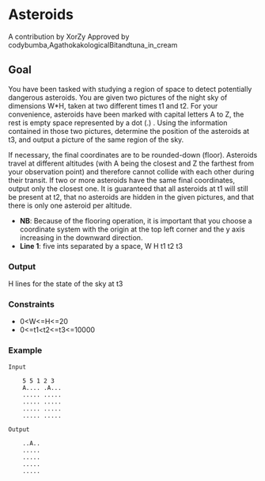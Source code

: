# Asteroids
A contribution by XorZy
 Approved by codybumba,AgathokakologicalBitandtuna_in_cream

## Goal
You have been tasked with studying a region of space to detect potentially dangerous asteroids.
You are given two pictures of the night sky of dimensions W*H, taken at two different times t1 and t2.
For your convenience, asteroids have been marked with capital letters A to Z, the rest is empty space represented by a dot (.) .
Using the information contained in those two pictures, determine the position of the asteroids at t3, and output a picture of the same region of the sky.

If necessary, the final coordinates are to be rounded-down (floor).
Asteroids travel at different altitudes (with A being the closest and Z the farthest from your observation point) and therefore cannot collide with each other during their transit.
If two or more asteroids have the same final coordinates, output only the closest one.
It is guaranteed that all asteroids at t1 will still be present at t2, that no asteroids are hidden in the given pictures, and that there is only one asteroid per altitude.

* **NB**: Because of the flooring operation, it is important that you choose a coordinate system with the origin at the top left corner and the y axis increasing in the downward direction.
* **Line 1**: five ints separated by a space, W H t1 t2 t3

### Output
H lines for the state of the sky at t3

### Constraints
* 0<W<=H<=20
* 0<=t1<t2<=t3<=10000

### Example

    Input

        5 5 1 2 3
        A.... .A...
        ..... .....
        ..... .....
        ..... .....
        ..... .....

    Output

        ..A..
        .....
        .....
        .....
        .....        